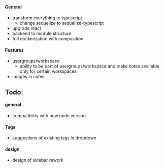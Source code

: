 #### General

- transform everything to typescript
  - change sequelize to sequelize-typescript
- upgrade react
- backend to module structure
- full dockerization with composition

#### Features

- usergroups/workspace
  - ability to be part of usergroups/workspace and make notes available only for certain workspaces
- images in notes

## Todo:

#### general

- compatibility with new node version

#### Tags

- suggestions of existing tags in dropdown

#### design

- design of sidebar rework
